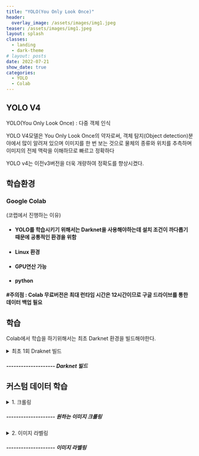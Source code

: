 ```yaml
---
title: "YOLO(You Only Look Once)"
header:
  overlay_image: /assets/images/img1.jpeg
teaser: /assets/images/img1.jpeg
layout: splash
classes:
  - landing
  - dark-theme
# layout: posts
date: 2022-07-21
show_date: true
categories:
  - YOLO
  - Colab
---
```


## YOLO V4
YOLO(You Only Look Once) : 다중 객체 인식

YOLO V4모델은 You Only Look Once의 약자로써, 객체 탐지(Object detection)분야에서 많이 알려져 있으며 이미지를 한 번 보는 것으로 물체의 종류와 위치를 추측하며 이미지의 전체 맥락을 이해하므로 빠르고 정확하다

YOLO v4는 이전v3버전을 더욱 개량하여 정확도를 향상시켰다.

## 학습환경
### Google Colab 
(코랩에서 진행하는 이유)

- #### YOLO를 학습시키기 위해서는 Darknet을 사용해야하는데 설치 조건이 까다롭기 때문에 공통적인 환경을 위함 
- #### Linux 환경
- #### GPU연산 가능  
- #### python 
#### #주의점 : Colab 무료버전은 최대 런타임 시간은 12시간이므로 구글 드라이브를 통한 데이터 백업 필요


## 학습

Colab에서 학습을 하기위해서는 최초 Darknet 환경을 빌드해야한다. 

<details>
<summary> 최초 1회 Draknet 빌드 </summary>
<div markdown="1">

### 개발환경 만들기

1. 런타임 → 런타임 유형 변경 → 하드웨어 가속기(CPU) → 하드웨어 가속기(GPU)로 설정
2. 현재 Colab과 연동되어있는 구글드라이브 마운트 

```python
from google.colab import drive
drive.mount('/content/drive')
```

위 코드를 입력하면 구글드라이브에 저장되어있는 파일들을 Colab에서 사용가능

3. GPU 사용에 필요한 CUDA 설치

```python
!/usr/local/cuda/bin/nvcc --version
## 현재 CUDA버전 확인 자신한테 맞는 버전을 확인 후 NVIDIA 홈페이지에서 버전에 맞게 다운

!arch 
## 리눅스 버전확인 cuDNN을 다운받을 때 현재 자신의 Colab 리눅스 버전에 맞게 다운
```

NVIDIA 홈페이지에서 확인
https://developer.nvidia.com/rdp/cudnn-download
회원가입 후 다운로드
cuDNN : CUDA의 소프트웨어
deep neural networks를 사용하기 위해 
자신의 CUDA 버전과 맞는 버전 다운
다운받은 파일을 구글 Drive의 darknet이란 폴더를 만들고 그 안에 cuDNN 폴더를 만들어서 옮겨놓는다.
- Googole Drive -> darknet -> cuDNN 안에 다운받은 파일을 넣음
연결된 경로복사 후 아래 명령어로 압축해제

```python
!tar -xzvf drive/MyDrive/darknet/cuDNN/cudnn-11.1-linux-x64-v8.0.5.39.tgz -C /usr/local/
## 위 경로를 자신이 저장해둔 경로에 맞게 설정한 뒤 압축해제 
!chmod a+r /usr/local/cuda/include/cudnn.h

!cat /usr/local/cuda/include/cudnn.h
## 잘 설치되었는지 설치확인
```

4. 다크넷 설치

* CUDA와 C와 기본으로 하며 빠르고 쉽다. 
* DarkNet install https://pjreddie.com/darknet/install/
* Colab에서 사용하기 편하게 바꾼 코드 실행


```python
!git clone https://github.com/AlexeyAB/darknet.git
## darknet 파일이 저장되어있는 git clone
%cd darknet
## 현재 경로 이동
!ls
# Clone 내용 확인

!git checkout feature/google-colab
```

- #Compile DarkNet (매번 할 필요없이 1회만 하면 된다)
#### Makefile 수정단계

```python
%cd /content/darknet/
!sed -i 's/OPENCV=0/OPENCV=1/' Makefile
!sed -i 's/GPU=0/GPU=1/' Makefile
!sed -i 's/CUDNN=0/CUDNN=1/' Makefile
!sed -i 's/CUDNN_HALF=0/CUDNN_HALF=1/' Makefile
```

```python
import os
if not os.path.exists('/content/drive/MyDrive/darknet/bin'):
    os.makedirs('/content/drive/MyDrive/darknet/bin')
# 만약 bin이라는 폴더가 없다면 bin이라는 폴더를 생성하는 코드 경로는 자신의 darknet경로로 설정
```

```python
!make
## draknet 컴파일
```

```python
!cp -r ./darknet /content/drive/MyDrive/darknet/bin/darknet
## 드라이브에 복사 경로는 자신의 darknet경로로 설정
# 컴파일 과정없이 다음부터는 해당 폴더를 불러와서 파일을 실행하면 된다.
```

최초 빌드 이후 다음부터는 아래 코드를 이용하여 구글드라이브에 이미 빌드된 다크넷을 가져와서 권한설정만 해준 뒤 사용하면된다.

```python
!cp /content/drive/MyDrive/darknet/bin/darknet ./darknet
!chmod +x ./darknet
## darknet 권한설정
```

5. 다크넷 확인

```python
#download files

def imShow(path):
    import cv2
    import matplotlib.pyplot as plt
    %matplotlib inline

    img = cv2.imread(path)
    height , width = img.shape[:2]
    resized_img = cv2.resize(img, (3*width, 3*height),interpolation = cv2.INTER_CUBIC)

    fig = plt.gcf()
    fig.set_size_inches(18,10)
    plt.axis("off")
    #plt.rcParams['figure.figsize'] = [10,5]
    plt.imshow(cv2.cvtColor(resized_img, cv2.COLOR_BGR2RGB))
    plt.show()

def upload():
    from google.colab import files
    uploaded = files.upload()
    for name, data in uploaded.items():
        with open(name, "wb") as f:
            f.write(data)
            print("saved file", name)
def download(path):
    from google.colab import files
    files.download(path)
```

### Darknet 에서 미리 학습된 데이터를 구글드라이브에서 가져와서 복사
- weights 파일
https://github.com/AlexeyAB/darknet/releases/download/darknet_yolo_v3_optimal/yolov4.weights
구글 드라이브 -> darknet -> weights 폴더를 만들어서 yolov4.weights 파일을 넣음
- cfg 파일
https://raw.githubusercontent.com/AlexeyAB/darknet/master/cfg/yolov4.cfg
구글 드라이브 -> darknet -> cfg 폴더를 만들어서 yolov4.cfg 파일을 넣음

```python
!cp -r "/content/drive/MyDrive/darknet/weights" ./weights
!cp -r "/content/drive/MyDrive/darknet/weights" ./cfg
## 위 명령어로 드라이브에 있는 2개의 폴더를 colab 로컬 폴더로 복사
```

```python
!./darknet detect cfg/yolov3.cfg weights/yolov3.weights data/dog.jpg
## cfg는 자신의 cfg파일이 있는경로
## weights는 자신의 weights파일이 있는 경로
## data는 자신이 테스트할 사진 다크넷 빌드시 자동으로 생성된다.
```

객체 탐지가 정상적으로 완료되면 predictions.jpg 파일이 생성된다 위에서 정의함 함수를 이용하여 결과를 확인

```python
imShow('predictions.jpg')
```

#### 명령어가 실행이 안된다면 높은확률로 경로 문제일 가능성이 크다. !ls 명령어로 현재 경로를 확인 후 darknet파일이 있는 폴더까지 이동 후 cfg 와weights 경로를 다시 확인후 실행해보자

</div>
</details>

##### -------------------- Darknet 빌드



## 커스텀 데이터 학습

<details>
<summary> 1. 크롤링 </summary>
<div markdown="1">

### 커스텀 데이터를 학습시키기 위해서는 자신이 원하는 데이터셋이 필요하다. 크롤링을 해서 이미지를 얻는 방법은 여러가지가 존재 한다 원하는 자신이 원하는 방법을 이용하여 학습에 필요한 이미지파일을 50~100장 정도 수집한다.
[크롤링](https://junyong1111.github.io/크롤링/selenium/크롤링셋팅/)
위 글을 참고하여 크롤링 진행
</div>
</details>

##### -------------------- 원하는 이미지 크롤링

<details>
<summary> 2. 이미지 라벨링 </summary>
<div markdown="1">

### 학습과정에서 가장 힘든 부분이라고 생각한다 정말 단순 반복 작업이고 데이터의 양이 많거나 클래스가 많은 경우 상당한 시간이 걸린다..



</div>
</details>

##### -------------------- 이미지 라벨링







<!--
<details>
<summary>  </summary>
<div markdown="1">

</div>
</details>
----------------------
-->